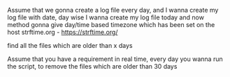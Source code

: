 Assume that we gonna create a log file every day, and I wanna create my log file with date, day wise I wanna create my log file
today and now method gonna give day/time based timezone which has been set on the host
strftime.org - https://strftime.org/

find all the files which are older than x days

Assume that you have a requirement in real time, every day you wanna run the script, to remove the files which are older than 30 days